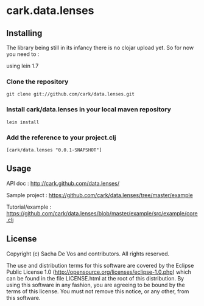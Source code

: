 # cark.data.lenses

## Installing

The library being still in its infancy there is no clojar upload yet. So for now you need to :

using lein 1.7

### Clone the repository
    git clone git://github.com/cark/data.lenses.git
### Install cark/data.lenses in your local maven repository
    lein install
### Add the reference to your project.clj
    [cark/data.lenses "0.0.1-SNAPSHOT"]

## Usage

API doc : http://cark.github.com/data.lenses/

Sample project : https://github.com/cark/data.lenses/tree/master/example

Tutorial/example : https://github.com/cark/data.lenses/blob/master/example/src/example/core.clj

## License

Copyright (c) Sacha De Vos and contributors. All rights reserved.

The use and distribution terms for this software are covered by the
Eclipse Public License 1.0 (http://opensource.org/licenses/eclipse-1.0.php)
which can be found in the file LICENSE.html at the root of this distribution.
By using this software in any fashion, you are agreeing to be bound by
the terms of this license.
You must not remove this notice, or any other, from this software.

